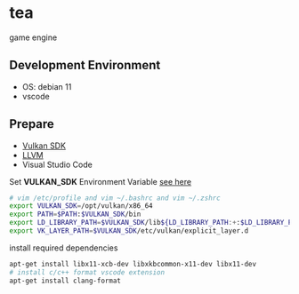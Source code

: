 # tea
game engine


## Development Environment
- OS: debian 11
- vscode

## Prepare

- [Vulkan SDK](https://vulkan.lunarg.com/sdk/home#linux)
- [LLVM](https://releases.llvm.org/download.html)
- Visual Studio Code

Set **VULKAN_SDK** Environment Variable [see here](https://vulkan.lunarg.com/doc/sdk/1.3.224.1/linux/getting_started.html)

```bash
# vim /etc/profile and vim ~/.bashrc and vim ~/.zshrc
export VULKAN_SDK=/opt/vulkan/x86_64
export PATH=$PATH:$VULKAN_SDK/bin
export LD_LIBRARY_PATH=$VULKAN_SDK/lib${LD_LIBRARY_PATH:+:$LD_LIBRARY_PATH}
export VK_LAYER_PATH=$VULKAN_SDK/etc/vulkan/explicit_layer.d
```
install required dependencies
```bash
apt-get install libx11-xcb-dev libxkbcommon-x11-dev libx11-dev
# install c/c++ format vscode extension
apt-get install clang-format
```
